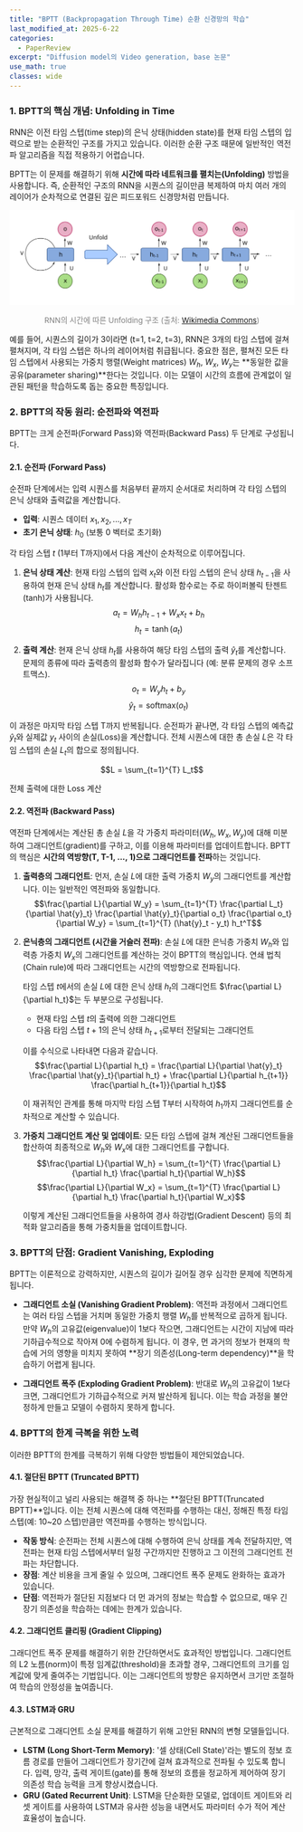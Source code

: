 ```yaml
---
title: "BPTT (Backpropagation Through Time) 순환 신경망의 학습"
last_modified_at: 2025-6-22
categories:
  - PaperReview
excerpt: "Diffusion model의 Video generation, base 논문"
use_math: true
classes: wide
---
```



### 1. BPTT의 핵심 개념: Unfolding in Time

RNN은 이전 타임 스텝(time step)의 은닉 상태(hidden state)를 현재 타임 스텝의 입력으로 받는 순환적인 구조를 가지고 있습니다. 이러한 순환 구조 때문에 일반적인 역전파 알고리즘을 직접 적용하기 어렵습니다.

BPTT는 이 문제를 해결하기 위해 **시간에 따라 네트워크를 펼치는(Unfolding)** 방법을 사용합니다. 즉, 순환적인 구조의 RNN을 시퀀스의 길이만큼 복제하여 마치 여러 개의 레이어가 순차적으로 연결된 깊은 피드포워드 신경망처럼 만듭니다.

![RNN Unfolding 구조](/assets/Images/2025-6-22-BPTT/Recurrent_neural_network_unfold.svg)
<p style="text-align:center; font-size:0.95em; color:gray;">
RNN의 시간에 따른 Unfolding 구조  
(출처: <a href="https://commons.wikimedia.org/wiki/File:Recurrent_neural_network_unfold.svg" target="_blank">Wikimedia Commons</a>)
</p>


예를 들어, 시퀀스의 길이가 3이라면 (t=1, t=2, t=3), RNN은 3개의 타임 스텝에 걸쳐 펼쳐지며, 각 타임 스텝은 하나의 레이어처럼 취급됩니다. 중요한 점은, 펼쳐진 모든 타임 스텝에서 사용되는 가중치 행렬(Weight matrices) $W_h$, $W_x$, $W_y$는 **동일한 값을 공유(parameter sharing)**한다는 것입니다. 이는 모델이 시간의 흐름에 관계없이 일관된 패턴을 학습하도록 돕는 중요한 특징입니다.

### 2. BPTT의 작동 원리: 순전파와 역전파

BPTT는 크게 순전파(Forward Pass)와 역전파(Backward Pass) 두 단계로 구성됩니다.

#### 2.1. 순전파 (Forward Pass)

순전파 단계에서는 입력 시퀀스를 처음부터 끝까지 순서대로 처리하며 각 타임 스텝의 은닉 상태와 출력값을 계산합니다.

* **입력**: 시퀀스 데이터 $x_1, x_2, ..., x_T$
* **초기 은닉 상태**: $h_0$ (보통 0 벡터로 초기화)

각 타임 스텝 $t$ (1부터 T까지)에서 다음 계산이 순차적으로 이루어집니다.

1.  **은닉 상태 계산**: 현재 타임 스텝의 입력 $x_t$와 이전 타임 스텝의 은닉 상태 $h_{t-1}$을 사용하여 현재 은닉 상태 $h_t$를 계산합니다. 활성화 함수로는 주로 하이퍼볼릭 탄젠트(tanh)가 사용됩니다.
    $$a_t = W_h h_{t-1} + W_x x_t + b_h$$
    $$h_t = \tanh(a_t)$$

2.  **출력 계산**: 현재 은닉 상태 $h_t$를 사용하여 해당 타임 스텝의 출력 $\hat{y}_t$를 계산합니다. 문제의 종류에 따라 출력층의 활성화 함수가 달라집니다 (예: 분류 문제의 경우 소프트맥스).
    $$o_t = W_y h_t + b_y$$
    $$\hat{y}_t = \text{softmax}(o_t)$$

이 과정은 마지막 타임 스텝 T까지 반복됩니다. 순전파가 끝나면, 각 타임 스텝의 예측값 $\hat{y}_t$와 실제값 $y_t$ 사이의 손실(Loss)을 계산합니다. 전체 시퀀스에 대한 총 손실 $L$은 각 타임 스텝의 손실 $L_t$의 합으로 정의됩니다.

$$L = \sum_{t=1}^{T} L_t$$

전체 출력에 대한 Loss 계산

#### 2.2. 역전파 (Backward Pass)

역전파 단계에서는 계산된 총 손실 $L$을 각 가중치 파라미터($W_h, W_x, W_y$)에 대해 미분하여 그래디언트(gradient)를 구하고, 이를 이용해 파라미터를 업데이트합니다. BPTT의 핵심은 **시간의 역방향(T, T-1, ..., 1)으로 그래디언트를 전파**하는 것입니다.

1.  **출력층의 그래디언트**: 먼저, 손실 $L$에 대한 출력 가중치 $W_y$의 그래디언트를 계산합니다. 이는 일반적인 역전파와 동일합니다.
    $$\frac{\partial L}{\partial W_y} = \sum_{t=1}^{T} \frac{\partial L_t}{\partial \hat{y}_t} \frac{\partial \hat{y}_t}{\partial o_t} \frac{\partial o_t}{\partial W_y} = \sum_{t=1}^{T} (\hat{y}_t - y_t) h_t^T$$

2.  **은닉층의 그래디언트 (시간을 거슬러 전파)**: 손실 $L$에 대한 은닉층 가중치 $W_h$와 입력층 가중치 $W_x$의 그래디언트를 계산하는 것이 BPTT의 핵심입니다. 연쇄 법칙(Chain rule)에 따라 그래디언트는 시간의 역방향으로 전파됩니다.

    타임 스텝 $t$에서의 손실 $L$에 대한 은닉 상태 $h_t$의 그래디언트 $\frac{\partial L}{\partial h_t}$는 두 부분으로 구성됩니다.
    * 현재 타임 스텝 $t$의 출력에 의한 그래디언트
    * 다음 타임 스텝 $t+1$의 은닉 상태 $h_{t+1}$로부터 전달되는 그래디언트

    이를 수식으로 나타내면 다음과 같습니다.
    $$\frac{\partial L}{\partial h_t} = \frac{\partial L}{\partial \hat{y}_t} \frac{\partial \hat{y}_t}{\partial h_t} + \frac{\partial L}{\partial h_{t+1}} \frac{\partial h_{t+1}}{\partial h_t}$$

    이 재귀적인 관계를 통해 마지막 타임 스텝 T부터 시작하여 $h_1$까지 그래디언트를 순차적으로 계산할 수 있습니다.

3.  **가중치 그래디언트 계산 및 업데이트**: 모든 타임 스텝에 걸쳐 계산된 그래디언트들을 합산하여 최종적으로 $W_h$와 $W_x$에 대한 그래디언트를 구합니다.
    $$\frac{\partial L}{\partial W_h} = \sum_{t=1}^{T} \frac{\partial L}{\partial h_t} \frac{\partial h_t}{\partial W_h}$$
    $$\frac{\partial L}{\partial W_x} = \sum_{t=1}^{T} \frac{\partial L}{\partial h_t} \frac{\partial h_t}{\partial W_x}$$

    이렇게 계산된 그래디언트들을 사용하여 경사 하강법(Gradient Descent) 등의 최적화 알고리즘을 통해 가중치들을 업데이트합니다.

### 3. BPTT의 단점: Gradient Vanishing, Exploding

BPTT는 이론적으로 강력하지만, 시퀀스의 길이가 길어질 경우 심각한 문제에 직면하게 됩니다.

* **그래디언트 소실 (Vanishing Gradient Problem)**: 역전파 과정에서 그래디언트는 여러 타임 스텝을 거치며 동일한 가중치 행렬 $W_h$를 반복적으로 곱하게 됩니다. 만약 $W_h$의 고유값(eigenvalue)이 1보다 작으면, 그래디언트는 시간이 지남에 따라 기하급수적으로 작아져 0에 수렴하게 됩니다. 이 경우, 먼 과거의 정보가 현재의 학습에 거의 영향을 미치지 못하여 **장기 의존성(Long-term dependency)**을 학습하기 어렵게 됩니다.

* **그래디언트 폭주 (Exploding Gradient Problem)**: 반대로 $W_h$의 고유값이 1보다 크면, 그래디언트가 기하급수적으로 커져 발산하게 됩니다. 이는 학습 과정을 불안정하게 만들고 모델이 수렴하지 못하게 합니다.

### 4. BPTT의 한계 극복을 위한 노력

이러한 BPTT의 한계를 극복하기 위해 다양한 방법들이 제안되었습니다.

#### 4.1. 절단된 BPTT (Truncated BPTT)

가장 현실적이고 널리 사용되는 해결책 중 하나는 **절단된 BPTT(Truncated BPTT)**입니다. 이는 전체 시퀀스에 대해 역전파를 수행하는 대신, 정해진 특정 타임 스텝(예: 10~20 스텝)만큼만 역전파를 수행하는 방식입니다.

* **작동 방식**: 순전파는 전체 시퀀스에 대해 수행하여 은닉 상태를 계속 전달하지만, 역전파는 현재 타임 스텝에서부터 일정 구간까지만 진행하고 그 이전의 그래디언트 전파는 차단합니다.
* **장점**: 계산 비용을 크게 줄일 수 있으며, 그래디언트 폭주 문제도 완화하는 효과가 있습니다.
* **단점**: 역전파가 절단된 지점보다 더 먼 과거의 정보는 학습할 수 없으므로, 매우 긴 장기 의존성을 학습하는 데에는 한계가 있습니다.

#### 4.2. 그래디언트 클리핑 (Gradient Clipping)

그래디언트 폭주 문제를 해결하기 위한 간단하면서도 효과적인 방법입니다. 그래디언트의 L2 노름(norm)이 특정 임계값(threshold)을 초과할 경우, 그래디언트의 크기를 임계값에 맞게 줄여주는 기법입니다. 이는 그래디언트의 방향은 유지하면서 크기만 조절하여 학습의 안정성을 높여줍니다.

#### 4.3. LSTM과 GRU

근본적으로 그래디언트 소실 문제를 해결하기 위해 고안된 RNN의 변형 모델들입니다.

* **LSTM (Long Short-Term Memory)**: '셀 상태(Cell State)'라는 별도의 정보 흐름 경로를 만들어 그래디언트가 장기간에 걸쳐 효과적으로 전파될 수 있도록 합니다. 입력, 망각, 출력 게이트(gate)를 통해 정보의 흐름을 정교하게 제어하여 장기 의존성 학습 능력을 크게 향상시켰습니다.
* **GRU (Gated Recurrent Unit)**: LSTM을 단순화한 모델로, 업데이트 게이트와 리셋 게이트를 사용하여 LSTM과 유사한 성능을 내면서도 파라미터 수가 적어 계산 효율성이 높습니다.

